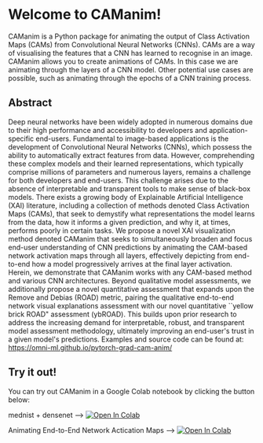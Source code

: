 # Welcome to CAManim! 

CAManim is a Python package for animating the output of Class Activation Maps (CAMs) from Convolutional Neural Networks (CNNs). CAMs are a way of visualising the features that a CNN has learned to recognise in an image. CAManim allows you to create animations of CAMs. In this case we are animating through the layers of a CNN model. Other potential use cases are possible, such as animating through the epochs of a CNN training process.

## Abstract

Deep neural networks have been widely adopted in numerous domains due to their high performance and accessibility to developers and application-specific end-users. Fundamental to image-based applications is the development of Convolutional Neural Networks (CNNs), which possess the ability to automatically extract features from data. However, comprehending these complex models and their learned representations, which typically comprise millions of parameters and numerous layers, remains a challenge for both developers and end-users. This challenge arises due to the absence of interpretable and transparent tools to make sense of black-box models. There exists a growing body of Explainable Artificial Intelligence (XAI) literature, including a collection of methods denoted Class Activation Maps (CAMs), that seek to demystify what representations the model learns from the data, how it informs a given prediction, and why it, at times, performs poorly in certain tasks. We propose a novel XAI visualization method denoted CAManim that seeks to simultaneously broaden and focus end-user understanding of CNN predictions by animating the CAM-based network activation maps through all layers, effectively depicting from end-to-end how a model progressively arrives at the final layer activation. Herein, we demonstrate that CAManim works with any CAM-based method and various CNN architectures. Beyond qualitative model assessments, we additionally propose a novel quantitative assessment that expands upon the Remove and Debias (ROAD) metric, pairing the qualitative end-to-end network visual explanations assessment with our novel quantitative ``yellow brick ROAD" assessment (ybROAD). This builds upon prior research to address the increasing demand for interpretable, robust, and transparent model assessment methodology, ultimately improving an end-user's trust in a given model's predictions. Examples and source code can be found at: https://omni-ml.github.io/pytorch-grad-cam-anim/


## Try it out!

You can try out CAManim in a Google Colab notebook by clicking the button below:

mednist + densenet --> [![Open In Colab](https://colab.research.google.com/assets/colab-badge.svg)](https://colab.research.google.com/github/OMNI-ML/pytorch-grad-cam-anim/blob/adapt-basecam-to-support-cam_anim/tutorials/CAManim_mednist_tutorial.ipynb)

Animating End-to-End Network Actication Maps --> [![Open In Colab](https://colab.research.google.com/assets/colab-badge.svg)](https://colab.research.google.com/github/OMNI-ML/pytorch-grad-cam-anim/blob/adapt-basecam-to-support-cam_anim/tutorials/_CAManim_animating_end2end_activation_maps.ipynb)